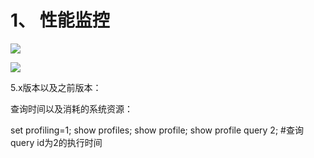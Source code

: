 # 1、 性能监控

![](http://fastly.jsdelivr.net/gh/Sui-Xing/Figurebed//img/2023/04/18/20230418115047.png)

![](http://fastly.jsdelivr.net/gh/Sui-Xing/Figurebed//img/2023/04/18/20230418115248.png)

5.x版本以及之前版本：

查询时间以及消耗的系统资源：

set profiling=1;
show profiles;
show profile;
show profile query 2; #查询query id为2的执行时间
